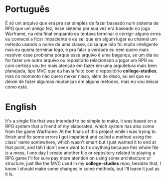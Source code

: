 # Português

É só um arquivo que era pra ser simples de fazer baseado num sistema de RPG que um amigo fez, esse sistema por sua vez era baseado no jogo Warframe, na reta final enquanto eu tentava terminar e corrigir alguns erros eu comecei a ficar impaciente e eu sei que em algum lugar eu chamei um método usando o nome de uma classe, coisa que não foi muito inteligente mas eu queria terminar logo, e pra falar a verdade eu nem quero mais resolver esse problema porque esse arquivo é uma bagunça, se um dia eu for fazer um outro arquivo ou repositório relacionado a jogar um RPG eu com certeza vou ter mais atenção em fazer em uma arquitetura mais bem planejada, tipo MVC que eu havia feito com o repositório **college-studies**, mas no momento não quero mexer nisso, além de disso, eu sei que eu deixei de fazer algumas mudanças em alguns métodos, mas eu vou deixar como está.

# English

It's a single file that was intended to be simple to make, it was based on a RPG system that a friend of my elaborated, which system has also come from the game Warframe. At the finals of this project while i was trying to finish and fix some errors I got impatient and called a method using the class' name somewhere, which wasn't smart but I just wanted it to end at that point, and tbh I don't even want to fix anything because this whole file is a mess, I one day I create another file or repository related to playing a RPG game I'll for sure pay more atention on using some architecture or structure, just like the MVC used in my **college-studies** repo, besides that, I know I should make some changes in some methods, but I'll leave it just as it is.
